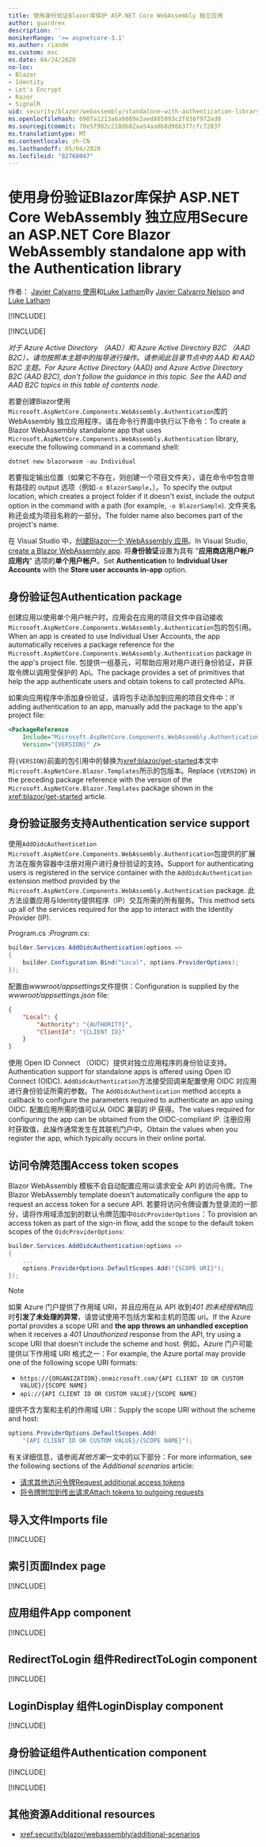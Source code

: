 ```yaml
---
title: 使用身份验证Blazor库保护 ASP.NET Core WebAssembly 独立应用
author: guardrex
description: ''
monikerRange: '>= aspnetcore-3.1'
ms.author: riande
ms.custom: mvc
ms.date: 04/24/2020
no-loc:
- Blazor
- Identity
- Let's Encrypt
- Razor
- SignalR
uid: security/blazor/webassembly/standalone-with-authentication-library
ms.openlocfilehash: 6907a1213a6a9089e2aed885093c2fd38f972ad0
ms.sourcegitcommit: 70e5f982c218db82aa54aa8b8d96b377cfc7283f
ms.translationtype: MT
ms.contentlocale: zh-CN
ms.lasthandoff: 05/04/2020
ms.locfileid: "82768047"
---
```

# <a name="secure-an-aspnet-core-blazor-webassembly-standalone-app-with-the-authentication-library"></a><span data-ttu-id="ad7cc-102">使用身份验证Blazor库保护 ASP.NET Core WebAssembly 独立应用</span><span class="sxs-lookup"><span data-stu-id="ad7cc-102">Secure an ASP.NET Core Blazor WebAssembly standalone app with the Authentication library</span></span>

<span data-ttu-id="ad7cc-103">作者： [Javier Calvarro 使用](https://github.com/javiercn)和[Luke Latham](https://github.com/guardrex)</span><span class="sxs-lookup"><span data-stu-id="ad7cc-103">By [Javier Calvarro Nelson](https://github.com/javiercn) and [Luke Latham](https://github.com/guardrex)</span></span>

[!INCLUDE[](~/includes/blazorwasm-preview-notice.md)]

[!INCLUDE[](~/includes/blazorwasm-3.2-template-article-notice.md)]

<span data-ttu-id="ad7cc-104">*对于 Azure Active Directory （AAD）和 Azure Active Directory B2C （AAD B2C），请勿按照本主题中的指导进行操作。请参阅此目录节点中的 AAD 和 AAD B2C 主题。*</span><span class="sxs-lookup"><span data-stu-id="ad7cc-104">*For Azure Active Directory (AAD) and Azure Active Directory B2C (AAD B2C), don't follow the guidance in this topic. See the AAD and AAD B2C topics in this table of contents node.*</span></span>

<span data-ttu-id="ad7cc-105">若要创建Blazor使用`Microsoft.AspNetCore.Components.WebAssembly.Authentication`库的 WebAssembly 独立应用程序，请在命令行界面中执行以下命令：</span><span class="sxs-lookup"><span data-stu-id="ad7cc-105">To create a Blazor WebAssembly standalone app that uses `Microsoft.AspNetCore.Components.WebAssembly.Authentication` library, execute the following command in a command shell:</span></span>

```dotnetcli
dotnet new blazorwasm -au Individual
```

<span data-ttu-id="ad7cc-106">若要指定输出位置（如果它不存在，则创建一个项目文件夹），请在命令中包含带有路径的 output 选项（例如`-o BlazorSample`，）。</span><span class="sxs-lookup"><span data-stu-id="ad7cc-106">To specify the output location, which creates a project folder if it doesn't exist, include the output option in the command with a path (for example, `-o BlazorSample`).</span></span> <span data-ttu-id="ad7cc-107">文件夹名称还会成为项目名称的一部分。</span><span class="sxs-lookup"><span data-stu-id="ad7cc-107">The folder name also becomes part of the project's name.</span></span>

<span data-ttu-id="ad7cc-108">在 Visual Studio 中，[创建Blazor一个 WebAssembly 应用](xref:blazor/get-started)。</span><span class="sxs-lookup"><span data-stu-id="ad7cc-108">In Visual Studio, [create a Blazor WebAssembly app](xref:blazor/get-started).</span></span> <span data-ttu-id="ad7cc-109">将**身份验证**设置为具有 "**应用商店用户帐户应用内**" 选项的**单个用户帐户**。</span><span class="sxs-lookup"><span data-stu-id="ad7cc-109">Set **Authentication** to **Individual User Accounts** with the **Store user accounts in-app** option.</span></span>

## <a name="authentication-package"></a><span data-ttu-id="ad7cc-110">身份验证包</span><span class="sxs-lookup"><span data-stu-id="ad7cc-110">Authentication package</span></span>

<span data-ttu-id="ad7cc-111">创建应用以使用单个用户帐户时，应用会在应用的项目文件中自动接收`Microsoft.AspNetCore.Components.WebAssembly.Authentication`包的包引用。</span><span class="sxs-lookup"><span data-stu-id="ad7cc-111">When an app is created to use Individual User Accounts, the app automatically receives a package reference for the `Microsoft.AspNetCore.Components.WebAssembly.Authentication` package in the app's project file.</span></span> <span data-ttu-id="ad7cc-112">包提供一组基元，可帮助应用对用户进行身份验证，并获取令牌以调用受保护的 Api。</span><span class="sxs-lookup"><span data-stu-id="ad7cc-112">The package provides a set of primitives that help the app authenticate users and obtain tokens to call protected APIs.</span></span>

<span data-ttu-id="ad7cc-113">如果向应用程序中添加身份验证，请将包手动添加到应用的项目文件中：</span><span class="sxs-lookup"><span data-stu-id="ad7cc-113">If adding authentication to an app, manually add the package to the app's project file:</span></span>

```xml
<PackageReference 
    Include="Microsoft.AspNetCore.Components.WebAssembly.Authentication" 
    Version="{VERSION}" />
```

<span data-ttu-id="ad7cc-114">将`{VERSION}`前面的包引用中的替换为<xref:blazor/get-started>本文中`Microsoft.AspNetCore.Blazor.Templates`所示的包版本。</span><span class="sxs-lookup"><span data-stu-id="ad7cc-114">Replace `{VERSION}` in the preceding package reference with the version of the `Microsoft.AspNetCore.Blazor.Templates` package shown in the <xref:blazor/get-started> article.</span></span>

## <a name="authentication-service-support"></a><span data-ttu-id="ad7cc-115">身份验证服务支持</span><span class="sxs-lookup"><span data-stu-id="ad7cc-115">Authentication service support</span></span>

<span data-ttu-id="ad7cc-116">使用`AddOidcAuthentication` `Microsoft.AspNetCore.Components.WebAssembly.Authentication`包提供的扩展方法在服务容器中注册对用户进行身份验证的支持。</span><span class="sxs-lookup"><span data-stu-id="ad7cc-116">Support for authenticating users is registered in the service container with the `AddOidcAuthentication` extension method provided by the `Microsoft.AspNetCore.Components.WebAssembly.Authentication` package.</span></span> <span data-ttu-id="ad7cc-117">此方法设置应用与Identity提供程序（IP）交互所需的所有服务。</span><span class="sxs-lookup"><span data-stu-id="ad7cc-117">This method sets up all of the services required for the app to interact with the Identity Provider (IP).</span></span>

<span data-ttu-id="ad7cc-118">Program.cs  :</span><span class="sxs-lookup"><span data-stu-id="ad7cc-118">*Program.cs*:</span></span>

```csharp
builder.Services.AddOidcAuthentication(options =>
{
    builder.Configuration.Bind("Local", options.ProviderOptions);
});
```

<span data-ttu-id="ad7cc-119">配置由*wwwroot/appsettings*文件提供：</span><span class="sxs-lookup"><span data-stu-id="ad7cc-119">Configuration is supplied by the *wwwroot/appsettings.json* file:</span></span>

```json
{
    "Local": {
        "Authority": "{AUTHORITY}",
        "ClientId": "{CLIENT ID}"
    }
}
```

<span data-ttu-id="ad7cc-120">使用 Open ID Connect （OIDC）提供对独立应用程序的身份验证支持。</span><span class="sxs-lookup"><span data-stu-id="ad7cc-120">Authentication support for standalone apps is offered using Open ID Connect (OIDC).</span></span> <span data-ttu-id="ad7cc-121">`AddOidcAuthentication`方法接受回调来配置使用 OIDC 对应用进行身份验证所需的参数。</span><span class="sxs-lookup"><span data-stu-id="ad7cc-121">The `AddOidcAuthentication` method accepts a callback to configure the parameters required to authenticate an app using OIDC.</span></span> <span data-ttu-id="ad7cc-122">配置应用所需的值可以从 OIDC 兼容的 IP 获得。</span><span class="sxs-lookup"><span data-stu-id="ad7cc-122">The values required for configuring the app can be obtained from the OIDC-compliant IP.</span></span> <span data-ttu-id="ad7cc-123">注册应用时获取值，此操作通常发生在其联机门户中。</span><span class="sxs-lookup"><span data-stu-id="ad7cc-123">Obtain the values when you register the app, which typically occurs in their online portal.</span></span>

## <a name="access-token-scopes"></a><span data-ttu-id="ad7cc-124">访问令牌范围</span><span class="sxs-lookup"><span data-stu-id="ad7cc-124">Access token scopes</span></span>

<span data-ttu-id="ad7cc-125">Blazor WebAssembly 模板不会自动配置应用以请求安全 API 的访问令牌。</span><span class="sxs-lookup"><span data-stu-id="ad7cc-125">The Blazor WebAssembly template doesn't automatically configure the app to request an access token for a secure API.</span></span> <span data-ttu-id="ad7cc-126">若要将访问令牌设置为登录流的一部分，请将作用域添加到的默认令牌范围中`OidcProviderOptions`：</span><span class="sxs-lookup"><span data-stu-id="ad7cc-126">To provision an access token as part of the sign-in flow, add the scope to the default token scopes of the `OidcProviderOptions`:</span></span>

```csharp
builder.Services.AddOidcAuthentication(options =>
{
    ...
    options.ProviderOptions.DefaultScopes.Add("{SCOPE URI}");
});
```

> [!NOTE]
> <span data-ttu-id="ad7cc-127">如果 Azure 门户提供了作用域 URI，并且应用在从 API 收到*401 的未经授权*响应时**引发了未处理的异常**，请尝试使用不包括方案和主机的范围 uri。</span><span class="sxs-lookup"><span data-stu-id="ad7cc-127">If the Azure portal provides a scope URI and **the app throws an unhandled exception** when it receives a *401 Unauthorized* response from the API, try using a scope URI that doesn't include the scheme and host.</span></span> <span data-ttu-id="ad7cc-128">例如，Azure 门户可能提供以下作用域 URI 格式之一：</span><span class="sxs-lookup"><span data-stu-id="ad7cc-128">For example, the Azure portal may provide one of the following scope URI formats:</span></span>
>
> * `https://{ORGANIZATION}.onmicrosoft.com/{API CLIENT ID OR CUSTOM VALUE}/{SCOPE NAME}`
> * `api://{API CLIENT ID OR CUSTOM VALUE}/{SCOPE NAME}`
>
> <span data-ttu-id="ad7cc-129">提供不含方案和主机的作用域 URI：</span><span class="sxs-lookup"><span data-stu-id="ad7cc-129">Supply the scope URI without the scheme and host:</span></span>
>
> ```csharp
> options.ProviderOptions.DefaultScopes.Add(
>     "{API CLIENT ID OR CUSTOM VALUE}/{SCOPE NAME}");
> ```

<span data-ttu-id="ad7cc-130">有关详细信息，请参阅*其他方案*一文中的以下部分：</span><span class="sxs-lookup"><span data-stu-id="ad7cc-130">For more information, see the following sections of the *Additional scenarios* article:</span></span>

* [<span data-ttu-id="ad7cc-131">请求其他访问令牌</span><span class="sxs-lookup"><span data-stu-id="ad7cc-131">Request additional access tokens</span></span>](xref:security/blazor/webassembly/additional-scenarios#request-additional-access-tokens)
* [<span data-ttu-id="ad7cc-132">将令牌附加到传出请求</span><span class="sxs-lookup"><span data-stu-id="ad7cc-132">Attach tokens to outgoing requests</span></span>](xref:security/blazor/webassembly/additional-scenarios#attach-tokens-to-outgoing-requests)

## <a name="imports-file"></a><span data-ttu-id="ad7cc-133">导入文件</span><span class="sxs-lookup"><span data-stu-id="ad7cc-133">Imports file</span></span>

[!INCLUDE[](~/includes/blazor-security/imports-file-standalone.md)]

## <a name="index-page"></a><span data-ttu-id="ad7cc-134">索引页面</span><span class="sxs-lookup"><span data-stu-id="ad7cc-134">Index page</span></span>

[!INCLUDE[](~/includes/blazor-security/index-page-authentication.md)]

## <a name="app-component"></a><span data-ttu-id="ad7cc-135">应用组件</span><span class="sxs-lookup"><span data-stu-id="ad7cc-135">App component</span></span>

[!INCLUDE[](~/includes/blazor-security/app-component.md)]

## <a name="redirecttologin-component"></a><span data-ttu-id="ad7cc-136">RedirectToLogin 组件</span><span class="sxs-lookup"><span data-stu-id="ad7cc-136">RedirectToLogin component</span></span>

[!INCLUDE[](~/includes/blazor-security/redirecttologin-component.md)]

## <a name="logindisplay-component"></a><span data-ttu-id="ad7cc-137">LoginDisplay 组件</span><span class="sxs-lookup"><span data-stu-id="ad7cc-137">LoginDisplay component</span></span>

[!INCLUDE[](~/includes/blazor-security/logindisplay-component.md)]

## <a name="authentication-component"></a><span data-ttu-id="ad7cc-138">身份验证组件</span><span class="sxs-lookup"><span data-stu-id="ad7cc-138">Authentication component</span></span>

[!INCLUDE[](~/includes/blazor-security/authentication-component.md)]

[!INCLUDE[](~/includes/blazor-security/troubleshoot.md)]

## <a name="additional-resources"></a><span data-ttu-id="ad7cc-139">其他资源</span><span class="sxs-lookup"><span data-stu-id="ad7cc-139">Additional resources</span></span>

* <xref:security/blazor/webassembly/additional-scenarios>
